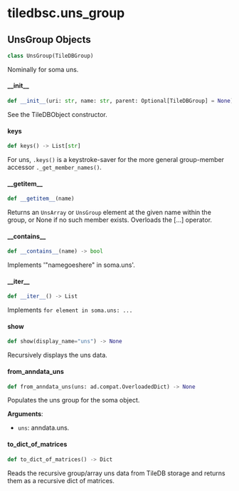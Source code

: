 <a id="tiledbsc.uns_group"></a>

# tiledbsc.uns\_group

<a id="tiledbsc.uns_group.UnsGroup"></a>

## UnsGroup Objects

```python
class UnsGroup(TileDBGroup)
```

Nominally for soma uns.

<a id="tiledbsc.uns_group.UnsGroup.__init__"></a>

#### \_\_init\_\_

```python
def __init__(uri: str, name: str, parent: Optional[TileDBGroup] = None)
```

See the TileDBObject constructor.

<a id="tiledbsc.uns_group.UnsGroup.keys"></a>

#### keys

```python
def keys() -> List[str]
```

For uns, `.keys()` is a keystroke-saver for the more general group-member
accessor `._get_member_names()`.

<a id="tiledbsc.uns_group.UnsGroup.__getitem__"></a>

#### \_\_getitem\_\_

```python
def __getitem__(name)
```

Returns an `UnsArray` or `UnsGroup` element at the given name within the group, or None if
no such member exists.  Overloads the [...] operator.

<a id="tiledbsc.uns_group.UnsGroup.__contains__"></a>

#### \_\_contains\_\_

```python
def __contains__(name) -> bool
```

Implements '"namegoeshere" in soma.uns'.

<a id="tiledbsc.uns_group.UnsGroup.__iter__"></a>

#### \_\_iter\_\_

```python
def __iter__() -> List
```

Implements `for element in soma.uns: ...`

<a id="tiledbsc.uns_group.UnsGroup.show"></a>

#### show

```python
def show(display_name="uns") -> None
```

Recursively displays the uns data.

<a id="tiledbsc.uns_group.UnsGroup.from_anndata_uns"></a>

#### from\_anndata\_uns

```python
def from_anndata_uns(uns: ad.compat.OverloadedDict) -> None
```

Populates the uns group for the soma object.

**Arguments**:

- `uns`: anndata.uns.

<a id="tiledbsc.uns_group.UnsGroup.to_dict_of_matrices"></a>

#### to\_dict\_of\_matrices

```python
def to_dict_of_matrices() -> Dict
```

Reads the recursive group/array uns data from TileDB storage and returns them as a recursive dict of matrices.

